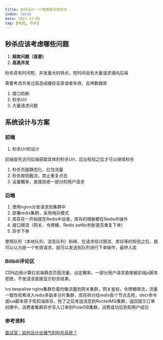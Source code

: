 ```yaml
---
title: 如何设计一个电商库存的秒杀
index: false
date: 2021-12-09
tag: [电商, 秒杀]
---
```


## 秒杀应该考虑哪些问题

1. **超卖问题（首要）**
2. **高高并发**

秒杀具有时间短、并发量大的特点，短时间会有大量请求涌向后端

需要考虑并发过高造成缓存击穿或者失效、击垮数据库

1. 接口防刷
2. 秒杀Url
3. 大量请求问题

## 系统设计与方案

### 前端

1. 秒杀Url的设计

前端首先访问后端获取具体的秒杀Url，后台校验之后才可以继续秒杀

1. 秒杀页面静态化，扛住流量
2. 秒杀按钮截流，禁止重复点击
3. 设置概率，直接拒绝一部分的用户请求

### 后端

1. 使用nginx分发请求到集群中
2. 部署redis集群，采用哨兵模式
3. 库存在一开始就在Redis中设值，库存的增删都在Redis中操作
4. 接口限流（网关、令牌桶、Redis setNx判断是否重复下单）
5. 异步下单

使用队列（本地队列、消息队列）削峰，在请求经过限流、库存等的校验之后，就可以认为是一个有效请求，就可以发送到队列进行下单操作，最终入库

### **Bilibili评论区**

CDN边缘计算扛前端静态页面流量，设定概率，一部分用户请求直接被前端js脚本拒绝，不发请求直接显示秒杀结束。

lvs keepalive nginx集群负载均衡流量到网关集群，网关鉴权，令牌桶限流，流量一致性哈希进入redis多副本分片集群，库存拆分给redis各个节点去抢，decr命令或lua脚本原子性扣减库存，抢了之后发送消息到RocketMQ集群，返回提示订单创建中，消费者集群异步写入订单到PolarDB集群，消费成功后告知用户成功

### 参考资料

[面试官：如何设计出骚气的秒杀系统？](https://mp.weixin.qq.com/s/aMr5CrR-_57SN1M6UNVBUQ)
